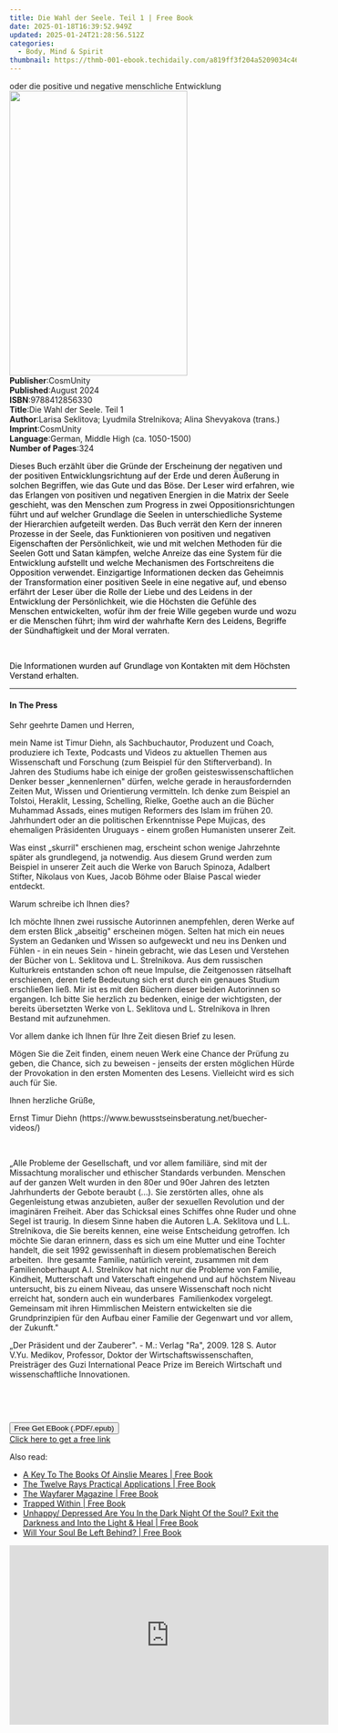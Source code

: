 ```yaml
---
title: Die Wahl der Seele. Teil 1 | Free Book
date: 2025-01-18T16:39:52.949Z
updated: 2025-01-24T21:28:56.512Z
categories:
  - Body, Mind & Spirit
thumbnail: https://thmb-001-ebook.techidaily.com/a819ff3f204a5209034c46414c7f61e77600e52f51720b36c7e9b826f0630a14.jpg
---
```

<main id="book-container">
  <div class="flex flex-col">
    <div class="book-brief flex-1 py-6 px-4 sm:p-6 md:py-10 md:px-8">
      <!-- brief-->
      <div class="book-brief-main">
        oder die positive und negative menschliche Entwicklung
      </div>
    </div>
    <div
      class="book-meta-info flex-1 grid gap-4 col-start-1 col-end-3 row-start-1 sm:mb-6 sm:grid-cols-4 lg:gap-6 lg:col-start-2 lg:row-end-6 lg:row-span-6 lg:mb-0"
    >
      <div
        class="book-meta-info-left place-content-center mt-4 p-4 text-sm leading-6 col-start-2 col-span-2 dark:text-slate-400"
      >
        <img
          class="w-full h-500 object-cover rounded-lg sm:h-255 sm:col-span-2 lg:col-span-full"
          src="https://img-001-ebook.techidaily.com/f3681f1b5e85a1673102e9be3b1c1c89d0fc9522d6079ffa7daa963ed8176d98.jpg"
          alt=""
          width="312"
          height="500"
        />
      </div>
      <div
        class="book-meta-info-right mt-2 col-start-1 row-start-2 col-span-3 self-center"
      >
        <!-- meta data  -->
        <div class="flex flex-col px-4 md:px-8">
          <div class="flex-1">
            <strong>Publisher</strong>:<span class="px-2">CosmUnity</span>
          </div>
          <div class="flex-1">
            <strong>Published</strong>:<span class="px-2">August 2024</span>
          </div>
          <div class="flex-1">
            <strong>ISBN</strong>:<span class="px-2">9788412856330</span>
          </div>
          <div class="flex-1">
            <strong>Title</strong>:<span class="px-2"
              >Die Wahl der Seele. Teil 1</span
            >
          </div>
          <div class="flex-1">
            <strong>Author</strong>:<span class="px-2"
              >Larisa Seklitova; Lyudmila Strelnikova; Alina Shevyakova
              (trans.)</span
            >
          </div>
          <div class="flex-1">
            <strong>Imprint</strong>:<span class="px-2">CosmUnity</span>
          </div>
          <div class="flex-1">
            <strong>Language</strong>:<span class="px-2"
              >German, Middle High (ca. 1050-1500)</span
            >
          </div>
          <div class="flex-1">
            <strong>Number of Pages</strong>:<span class="px-2">324</span>
          </div>
        </div>
      </div>
    </div>
    <div class="book-description flex-1 py-6 px-4 sm:p-6 md:py-10 md:px-8">
      <div class="book-description-main">
        <div accordion-content="" id="description">
          <p class="ql-align-justify">
            <span style="color: rgb(0, 0, 0)"
              >Dieses Buch erzählt über die Gründe der Erscheinung der negativen
              und der positiven Entwicklungsrichtung auf der Erde und deren
              Äußerung in solchen Begriffen, wie das Gute und das Böse. Der
              Leser wird erfahren, wie das Erlangen von positiven und negativen
              Energien in die Matrix der Seele geschieht, was den Menschen zum
              Progress in zwei Oppositionsrichtungen führt und auf welcher
              Grundlage die Seelen in unterschiedliche Systeme der Hierarchien
              aufgeteilt werden. Das Buch verrät den Kern der inneren Prozesse
              in der Seele, das Funktionieren von positiven und negativen
              Eigenschaften der Persönlichkeit, wie und mit welchen Methoden für
              die Seelen Gott und Satan kämpfen, welche Anreize das eine System
              für die Entwicklung aufstellt und welche Mechanismen des
              Fortschreitens die Opposition verwendet. Einzigartige
              Informationen decken das Geheimnis der Transformation einer
              positiven Seele in eine negative auf, und ebenso erfährt der Leser
              über die Rolle der Liebe und des Leidens in der Entwicklung der
              Persönlichkeit, wie die Höchsten die Gefühle des Menschen
              entwickelten, wofür ihm der freie Wille gegeben wurde und wozu er
              die Menschen führt; ihm wird der wahrhafte Kern des Leidens,
              Begriffe der Sündhaftigkeit und der Moral verraten.</span
            >
          </p>
          <p class="ql-align-justify"><br /></p>
          <p>
            <span style="color: rgb(0, 0, 0)"
              >Die Informationen wurden auf Grundlage von Kontakten mit dem
              Höchsten Verstand erhalten.</span
            >
          </p>
        </div>
        <div class="accordion-fader"></div>
      </div>
    </div>
    <div class="book-excerpts flex-1 py-6 px-4 sm:p-6 md:py-10 md:px-8">
      <!-- excerpts-->
      <div class="book-excerpts-main">
        <hr />
        <h4 class="placeholder placeholder-heading">
          <span>In The Press</span>
        </h4>
        <p></p>
        <p>Sehr geehrte Damen und Herren,</p>
        <p>
          mein Name ist Timur Diehn, als Sachbuchautor, Produzent und Coach,
          produziere ich Texte, Podcasts und Videos zu aktuellen Themen aus
          Wissenschaft und Forschung (zum Beispiel für den Stifterverband). In
          Jahren des Studiums habe ich einige der großen
          geisteswissenschaftlichen Denker besser „kennenlernen" dürfen, welche
          gerade in herausfordernden Zeiten Mut, Wissen und Orientierung
          vermitteln. Ich denke zum Beispiel an Tolstoi, Heraklit, Lessing,
          Schelling, Rielke, Goethe auch an die Bücher Muhammad Assads, eines
          mutigen Reformers des Islam im frühen 20. Jahrhundert oder an die
          politischen Erkenntnisse Pepe Mujicas, des ehemaligen Präsidenten
          Uruguays - einem großen Humanisten unserer Zeit.
        </p>
        <p>
          Was einst „skurril" erschienen mag, erscheint schon wenige Jahrzehnte
          später als grundlegend, ja notwendig. Aus diesem Grund werden zum
          Beispiel in unserer Zeit auch die Werke von Baruch Spinoza, Adalbert
          Stifter, Nikolaus von Kues, Jacob Böhme oder Blaise Pascal wieder
          entdeckt.
        </p>
        <p>Warum schreibe ich Ihnen dies?</p>
        <p>
          Ich möchte Ihnen zwei russische Autorinnen anempfehlen, deren Werke
          auf dem ersten Blick „abseitig" erscheinen mögen. Selten hat mich ein
          neues System an Gedanken und Wissen so aufgeweckt und neu ins Denken
          und Fühlen - in ein neues Sein - hinein gebracht, wie das Lesen und
          Verstehen der Bücher von L. Seklitova und L. Strelnikova. Aus dem
          russischen Kulturkreis entstanden schon oft neue Impulse, die
          Zeitgenossen rätselhaft erschienen, deren tiefe Bedeutung sich erst
          durch ein genaues Studium erschließen ließ. Mir ist es mit den Büchern
          dieser beiden Autorinnen so ergangen. Ich bitte Sie herzlich zu
          bedenken, einige der wichtigsten, der bereits übersetzten Werke von L.
          Seklitova und L. Strelnikova in Ihren Bestand mit aufzunehmen.
        </p>
        <p>Vor allem danke ich Ihnen für Ihre Zeit diesen Brief zu lesen.</p>
        <p>
          Mögen Sie die Zeit finden, einem neuen Werk eine Chance der Prüfung zu
          geben, die Chance, sich zu beweisen - jenseits der ersten möglichen
          Hürde der Provokation in den ersten Momenten des Lesens. Vielleicht
          wird es sich auch für Sie.
        </p>
        <p>Ihnen herzliche Grüße,</p>
        <p>
          Ernst Timur Diehn
          (https://www.bewusstseinsberatung.net/buecher-videos/)
        </p>
        <p><br /></p>
        <p>
          „Alle Probleme der Gesellschaft, und vor allem familiäre, sind mit der
          Missachtung moralischer und ethischer Standards verbunden. Menschen
          auf der ganzen Welt wurden in den 80er und 90er Jahren des letzten
          Jahrhunderts der Gebote beraubt (...). Sie zerstörten alles, ohne als
          Gegenleistung etwas anzubieten, außer der sexuellen Revolution und der
          imaginären Freiheit. Aber das Schicksal eines Schiffes ohne Ruder und
          ohne Segel ist traurig. In diesem Sinne haben die Autoren L.A.
          Seklitova und L.L. Strelnikova, die Sie bereits kennen, eine weise
          Entscheidung getroffen. Ich möchte Sie daran erinnern, dass es sich um
          eine Mutter und eine Tochter handelt, die seit 1992 gewissenhaft in
          diesem problematischen Bereich arbeiten.&nbsp;&nbsp;Ihre gesamte
          Familie, natürlich vereint, zusammen mit dem Familienoberhaupt A.I.
          Strelnikov hat nicht nur die Probleme von Familie, Kindheit,
          Mutterschaft und Vaterschaft eingehend und auf höchstem Niveau
          untersucht, bis zu einem Niveau, das unsere Wissenschaft noch nicht
          erreicht hat, sondern auch ein wunderbares&nbsp;&nbsp;Familienkodex
          vorgelegt. Gemeinsam mit ihren Himmlischen Meistern entwickelten sie
          die Grundprinzipien für den Aufbau einer Familie der Gegenwart und vor
          allem, der Zukunft."
        </p>
        <p>
          „Der Präsident und der Zauberer". - M.: Verlag "Ra", 2009. 128 S.
          Autor V.Yu. Medikov, Professor, Doktor der Wirtschaftswissenschaften,
          Preisträger des Guzi International Peace Prize im Bereich Wirtschaft
          und wissenschaftliche Innovationen.
        </p>
        <p><br /></p>
        <p><br /></p>
        <p></p>
      </div>
    </div>
    <div
      class="book-about-author flex-1 py-6 px-4 sm:p-6 md:py-10 md:px-8"
    ></div>
    <div class="book-free-get flex-1 py-6 px-4 sm:p-6 md:py-10 md:px-8">
      <button
        id="btn-free-get"
        class="bg-blue-500 hover:bg-blue-700 text-white font-bold py-2 px-4 rounded"
      >
        Free Get EBook (.PDF/.epub)
      </button>
      <div id="countdown-display" class="px-2 text-lg mt-2"></div>
      <a
        id="free-link"
        class="hidden bg-blue-500 hover:bg-blue-700 text-white font-bold py-2 px-4 rounded"
        href="https://www.ebooks.com/en-us/book/211435707/die-wahl-der-seele-teil-1/larisa-seklitova/"
        target="_blank"
        >Click here to get a free link</a
      >
    </div>
    <script>
      let countdownTime = 0;
      let countdownInterval = null;
      document
        .getElementById('btn-free-get')
        .addEventListener('click', startCountdown);
      function startCountdown() {
        countdownTime = new Date().getTime() + 60000 * 3;
        countdownInterval = setInterval(updateCountdown, 1000);
        document.getElementById('btn-free-get').disabled = true;
        document
          .getElementById('btn-free-get')
          .classList.add('bg-gray-500', 'cursor-not-allowed');
      }
      function updateCountdown() {
        let currentTime = new Date().getTime();
        let timeLeft = countdownTime - currentTime;
        let secondsLeft = Math.floor(timeLeft / 1000);
        document.getElementById('countdown-display').innerHTML =
          `Remaining time: ${secondsLeft} seconds.`;
        if (secondsLeft <= 0) {
          clearInterval(countdownInterval);
          document.getElementById('btn-free-get').classList.add('hidden');
          document.getElementById('free-link').classList.remove('hidden');
          document.getElementById('countdown-display').innerHTML = '';
        }
      }
    </script>
  </div>
</main>

<ins class="adsbygoogle"
      style="display:block"
      data-ad-client="ca-pub-7571918770474297"
      data-ad-slot="8358498916"
      data-ad-format="auto"
      data-full-width-responsive="true"></ins>
    

<span class="atpl-alsoreadstyle">Also read:</span>
<div><ul>
<li><a href="https://novels-ebooks.techidaily.com/209875309-9780648108436-a-key-to-the-books-of-ainslie-meares/"><u>A Key To The Books Of Ainslie Meares | Free Book</u></a></li>
<li><a href="https://novels-ebooks.techidaily.com/209875442-9781943070640-the-twelve-rays-practical-applications/"><u>The Twelve Rays Practical Applications | Free Book</u></a></li>
<li><a href="https://novels-ebooks.techidaily.com/209875101-9781947003521-the-wayfarer-magazine/"><u>The Wayfarer Magazine | Free Book</u></a></li>
<li><a href="https://novels-ebooks.techidaily.com/209875240-9780988812987-trapped-within/"><u>Trapped Within | Free Book</u></a></li>
<li><a href="https://novels-ebooks.techidaily.com/209875432-9780990446804-unhappy-depressed-are-you-in-the-dark-night-of-the-soul-exit-the-darkness-and-into-the-light-heal/"><u>Unhappy/ Depressed Are You In the Dark Night Of the Soul? Exit the Darkness and Into the Light & Heal | Free Book</u></a></li>
<li><a href="https://novels-ebooks.techidaily.com/209875313-9780578487908-will-your-soul-be-left-behind/"><u>Will Your Soul Be Left Behind? | Free Book</u></a></li>
</ul></div>

<!-- affiliate ads begin -->
<iframe width="560" height="315" src="https://www.youtube.com/embed/oySc0DiqmKc?si=8pynRzuhlq2RUPZ6" title="YouTube video player" frameborder="0" allow="accelerometer; autoplay; clipboard-write; encrypted-media; gyroscope; picture-in-picture; web-share" referrerpolicy="strict-origin-when-cross-origin" allowfullscreen></iframe>
<!-- affiliate ads end -->

